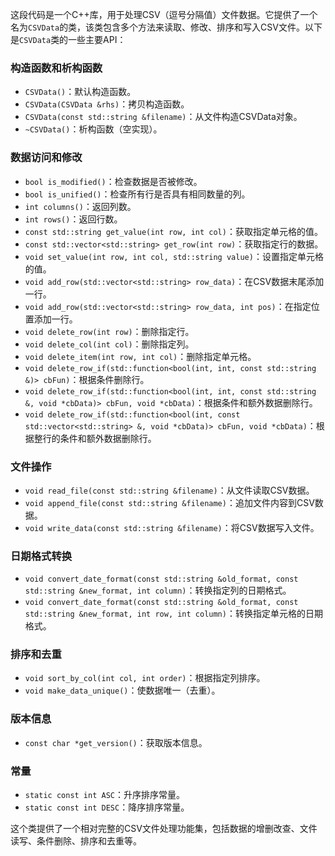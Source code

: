 这段代码是一个C++库，用于处理CSV（逗号分隔值）文件数据。它提供了一个名为`CSVData`的类，该类包含多个方法来读取、修改、排序和写入CSV文件。以下是`CSVData`类的一些主要API：

### 构造函数和析构函数

- `CSVData()`：默认构造函数。
- `CSVData(CSVData &rhs)`：拷贝构造函数。
- `CSVData(const std::string &filename)`：从文件构造CSVData对象。
- `~CSVData()`：析构函数（空实现）。

### 数据访问和修改

- `bool is_modified()`：检查数据是否被修改。
- `bool is_unified()`：检查所有行是否具有相同数量的列。
- `int columns()`：返回列数。
- `int rows()`：返回行数。
- `const std::string get_value(int row, int col)`：获取指定单元格的值。
- `const std::vector<std::string> get_row(int row)`：获取指定行的数据。
- `void set_value(int row, int col, std::string value)`：设置指定单元格的值。
- `void add_row(std::vector<std::string> row_data)`：在CSV数据末尾添加一行。
- `void add_row(std::vector<std::string> row_data, int pos)`：在指定位置添加一行。
- `void delete_row(int row)`：删除指定行。
- `void delete_col(int col)`：删除指定列。
- `void delete_item(int row, int col)`：删除指定单元格。
- `void delete_row_if(std::function<bool(int, int, const std::string &)> cbFun)`：根据条件删除行。
- `void delete_row_if(std::function<bool(int, int, const std::string &, void *cbData)> cbFun, void *cbData)`：根据条件和额外数据删除行。
- `void delete_row_if(std::function<bool(int, const std::vector<std::string> &, void *cbData)> cbFun, void *cbData)`：根据整行的条件和额外数据删除行。

### 文件操作

- `void read_file(const std::string &filename)`：从文件读取CSV数据。
- `void append_file(const std::string &filename)`：追加文件内容到CSV数据。
- `void write_data(const std::string &filename)`：将CSV数据写入文件。

### 日期格式转换

- `void convert_date_format(const std::string &old_format, const std::string &new_format, int column)`：转换指定列的日期格式。
- `void convert_date_format(const std::string &old_format, const std::string &new_format, int row, int column)`：转换指定单元格的日期格式。

### 排序和去重

- `void sort_by_col(int col, int order)`：根据指定列排序。
- `void make_data_unique()`：使数据唯一（去重）。

### 版本信息

- `const char *get_version()`：获取版本信息。

### 常量

- `static const int ASC`：升序排序常量。
- `static const int DESC`：降序排序常量。

这个类提供了一个相对完整的CSV文件处理功能集，包括数据的增删改查、文件读写、条件删除、排序和去重等。
